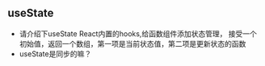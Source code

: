 ## useState
- 请介绍下useState
  React内置的hooks,给函数组件添加状态管理，
  接受一个初始值，返回一个数组，第一项是当前状态值，第二项是更新状态的函数
- useState是同步的嘛？
  